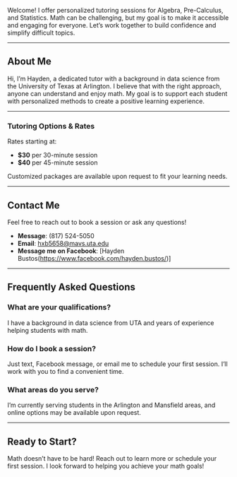 Welcome! I offer personalized tutoring sessions for Algebra, Pre-Calculus, and Statistics. Math can be challenging, but my goal is to make it accessible and engaging for everyone. Let’s work together to build confidence and simplify difficult topics.

---

## About Me

Hi, I’m Hayden, a dedicated tutor with a background in data science from the University of Texas at Arlington. I believe that with the right approach, anyone can understand and enjoy math. My goal is to support each student with personalized methods to create a positive learning experience.

---

### Tutoring Options & Rates
Rates starting at:
- **$30** per 30-minute session
- **$40** per 45-minute session

Customized packages are available upon request to fit your learning needs.

---

## Contact Me

Feel free to reach out to book a session or ask any questions!

- **Message**: (817) 524-5050
- **Email**: hxb5658@mavs.uta.edu
- **Message me on Facebook**: [Hayden Bustos(https://www.facebook.com/hayden.bustos/)]

---

## Frequently Asked Questions

### What are your qualifications?
I have a background in data science from UTA and years of experience helping students with math.

### How do I book a session?
Just text, Facebook message, or email me to schedule your first session. I’ll work with you to find a convenient time.

### What areas do you serve?
I’m currently serving students in the Arlington and Mansfield areas, and online options may be available upon request.

---

## Ready to Start?

Math doesn’t have to be hard! Reach out to learn more or schedule your first session. I look forward to helping you achieve your math goals!
